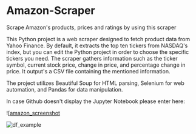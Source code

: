 # Amazon-Scraper
Scrape Amazon's products, prices and ratings by using this scraper

This Python project is a web scraper designed to fetch product data from Yahoo Finance. By default, it extracts the top ten tickers from NASDAQ's index, but you can edit the Python project in order to choose the specific tickers you need. The scraper gathers information such as the ticker symbol, current stock price, change in price, and percentage change in price. It output's a CSV file containing the mentioned information. 

The project utilizes Beautiful Soup for HTML parsing, Selenium for web automation, and Pandas for data manipulation.

In case Github doesn't display the Jupyter Notebook please enter here: 

![[amazon_screenshot](https://github.com/acbouzas/Amazon-Scraper/blob/main/images/AmazonScreenshot.png)

![df_example](https://github.com/acbouzas/Amazon-Scraper/blob/main/images/screenshots)
